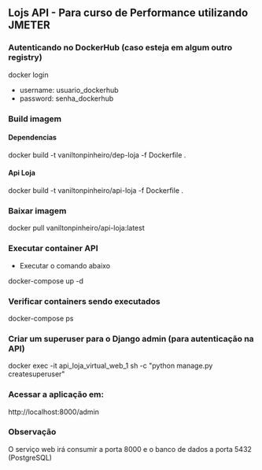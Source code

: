 ## Lojs API - Para curso de Performance utilizando JMETER

### Autenticando no DockerHub (caso esteja em algum outro registry)

docker login 

- username: usuario_dockerhub
- password: senha_dockerhub

### Build imagem

#### Dependencias

docker build -t vaniltonpinheiro/dep-loja -f Dockerfile .

#### Api Loja

docker build -t vaniltonpinheiro/api-loja -f Dockerfile .

### Baixar imagem

docker pull vaniltonpinheiro/api-loja:latest

### Executar container API

- Executar o comando abaixo

docker-compose up -d

### Verificar containers sendo executados

docker-compose ps

### Criar um superuser para o Django admin (para autenticação na API)

docker exec -it api_loja_virtual_web_1 sh -c "python manage.py createsuperuser"

### Acessar a aplicação em:

http://localhost:8000/admin

### Observação

O serviço web irá consumir a porta 8000 e o banco de dados a porta 5432 (PostgreSQL) 
